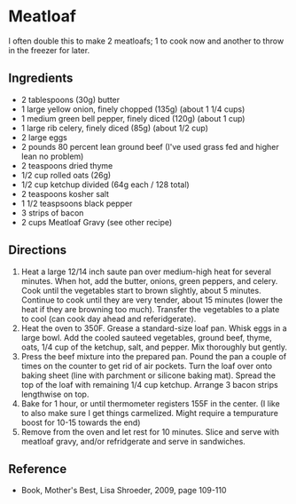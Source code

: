 # Meatloaf

I often double this to make 2 meatloafs; 1 to cook now and another to throw in the freezer for later.

## Ingredients

- 2 tablespoons (30g) butter
- 1 large yellow onion, finely chopped (135g) (about 1 1/4 cups)
- 1 medium green bell pepper, finely diced (120g) (about 1 cup)
- 1 large rib celery, finely diced (85g) (about 1/2 cup)
- 2 large eggs
- 2 pounds 80 percent lean ground beef (I've used grass fed and higher lean no problem)
- 2 teaspoons dried thyme
- 1/2 cup rolled oats (26g)
- 1/2 cup ketchup divided (64g each / 128 total)
- 2 teaspoons kosher salt
- 1 1/2 teaspsoons black pepper
- 3 strips of bacon
- 2 cups Meatloaf Gravy (see other recipe)

## Directions

1. Heat a large 12/14 inch saute pan over medium-high heat for several minutes.  When hot, add the butter, onions, green peppers, and celery.  Cook until the vegetables start to brown slightly, about 5 minutes. Continue to cook until they are very tender, about 15 minutes (lower the heat if they are browning too much).  Transfer the vegetables to a plate to cool (can cook day ahead and referidgerate).
1. Heat the oven to 350F.  Grease a standard-size loaf pan.  Whisk eggs in a large bowl.  Add the cooled sauteed vegetables, ground beef, thyme, oats, 1/4 cup of the ketchup, salt, and pepper.  Mix thoroughly but gently.
1. Press the beef mixture into the prepared pan.  Pound the pan a couple of times on the counter to get rid of air pockets.  Turn the loaf over onto baking sheet (line with parchment or silicone baking mat).  Spread the top of the loaf with remaining 1/4 cup ketchup.  Arrange 3 bacon strips lengthwise on top.
1. Bake for 1 hour, or until thermometer registers 155F in the center.  (I like to also make sure I get things carmelized.  Might require a tempurature boost for 10-15 towards the end)
1. Remove from the oven and let rest for 10 minutes. Slice and serve with meatloaf gravy, and/or refridgerate and serve in sandwiches.

## Reference

- Book, Mother's Best, Lisa Shroeder, 2009, page 109-110
